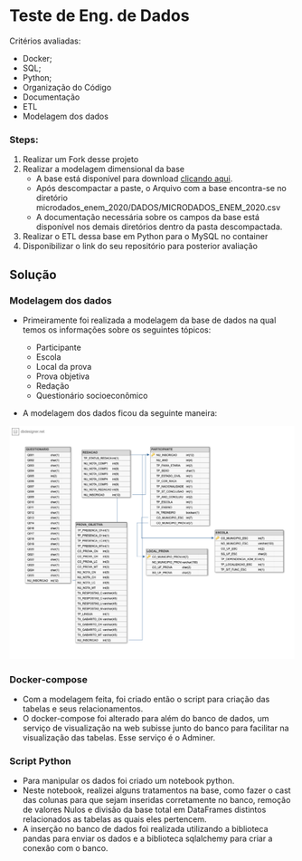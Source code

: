 # Teste de Eng. de Dados
Critérios avaliadas:
- Docker;
- SQL;
- Python;
- Organização do Código
- Documentação
- ETL
- Modelagem dos dados

### Steps:

1. Realizar um Fork desse projeto
2. Realizar a modelagem dimensional da base
    - A base está disponível para download [clicando aqui](https://download.inep.gov.br/microdados/microdados_enem_2020.zip).
    - Após descompactar a paste, o Arquivo com a base encontra-se no diretório microdados_enem_2020/DADOS/MICRODADOS_ENEM_2020.csv
    - A documentação necessária sobre os campos da base está disponível nos demais diretórios dentro da pasta descompactada.
3. Realizar o ETL dessa base em Python para o MySQL no container
4. Disponibilizar o link do seu repositório para posterior avaliação

## Solução

### Modelagem dos dados
- Primeiramente foi realizada a modelagem da base de dados na qual temos os informações sobre os seguintes tópicos:
  - Participante
  - Escola
  - Local da prova
  - Prova objetiva
  - Redação
  - Questionário socioeconômico

- A modelagem dos dados ficou da seguinte maneira:

![](schema.png)


### Docker-compose
- Com a modelagem feita, foi criado então o script para criação das tabelas e seus relacionamentos.
- O docker-compose foi alterado para além do banco de dados, um serviço de visualização na web subisse junto do banco para facilitar na visualização das tabelas. Esse serviço é o Adminer.

### Script Python
- Para manipular os dados foi criado um notebook python.
- Neste notebook, realizei alguns tratamentos na base, como fazer o cast das colunas para que sejam inseridas corretamente no banco, remoção de valores Nulos e divisão da base total em DataFrames distintos relacionados as tabelas as quais eles pertencem.
- A inserção no banco de dados foi realizada utilizando a biblioteca pandas para enviar os dados e a biblioteca sqlalchemy para criar a conexão com o banco.
